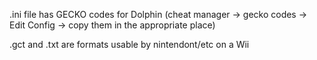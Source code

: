 .ini file has GECKO codes for Dolphin (cheat manager -> gecko codes -> Edit Config -> copy them in the appropriate place)

.gct and .txt are formats usable by nintendont/etc on a Wii
